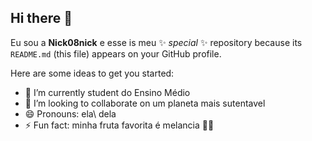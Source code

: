## Hi there 👋


Eu sou a **Nick08nick** e esse is meu ✨ _special_ ✨ repository because its `README.md` (this file) appears on your GitHub profile.

Here are some ideas to get you started:

- 🌱 I’m currently student do Ensino Médio
- 👯 I’m looking to collaborate on um planeta mais sutentavel
- 😄 Pronouns: ela\ dela
- ⚡ Fun fact: minha fruta favorita é melancia 🍉😛
